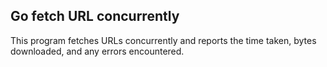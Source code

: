 ## Go fetch URL concurrently

This program fetches URLs concurrently and reports the time taken, bytes downloaded, and any errors encountered.
